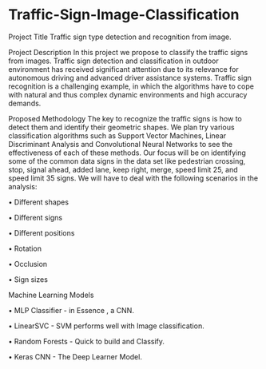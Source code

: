 # Traffic-Sign-Image-Classification

Project Title
Traffic sign type detection and recognition from image.

Project Description
In this project we propose to classify the traffic signs from images. Traffic sign detection and classification in outdoor environment has received significant attention due to its relevance for autonomous driving and advanced driver assistance systems. Traffic sign recognition is a challenging example, in which the algorithms have to cope with natural and thus complex dynamic environments and high accuracy demands.

Proposed Methodology
The key to recognize the traffic signs is how to detect them and identify their geometric shapes.
We plan try various classification algorithms such as Support Vector Machines, Linear Discriminant Analysis and Convolutional Neural Networks to see the effectiveness of each of these methods.
Our focus will be on identifying some of the common data signs in the data set like pedestrian crossing, stop, signal ahead, added lane, keep right, merge, speed limit 25, and speed limit 35 signs. 
We will have to deal with the following scenarios in the analysis:

•	Different shapes

•	Different signs

•	Different positions

•	Rotation

•	Occlusion

•	Sign sizes



Machine Learning Models

•	MLP Classifier - in Essence , a CNN.

•	LinearSVC - SVM performs well with Image classification.

•	Random Forests - Quick to build and Classify.

•	Keras CNN - The Deep Learner Model.
